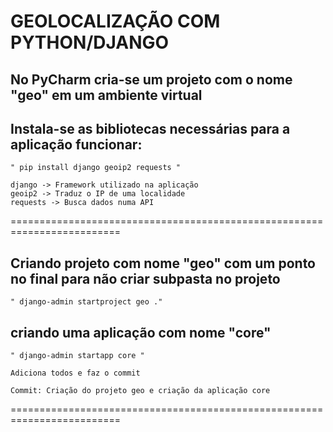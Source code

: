 # GEOLOCALIZAÇÃO COM PYTHON/DJANGO

## No PyCharm cria-se um projeto com o nome "geo" em um ambiente virtual
    
## Instala-se as bibliotecas necessárias para  a aplicação funcionar:
    
    " pip install django geoip2 requests "
    
    django -> Framework utilizado na aplicação
    geoip2 -> Traduz o IP de uma localidade
    requests -> Busca dados numa API
    		
=========================================================================

## Criando projeto com nome "geo" com um ponto no final para não criar subpasta no projeto
	
    " django-admin startproject geo ."
		
## criando uma aplicação com nome "core"
	
    " django-admin startapp core "
		
	Adiciona todos e faz o commit
    		
    Commit: Criação do projeto geo e criação da aplicação core

=========================================================================

